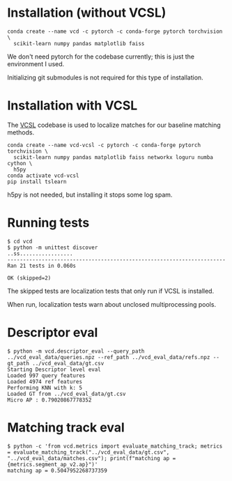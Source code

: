 # Installation (without VCSL)

```
conda create --name vcd -c pytorch -c conda-forge pytorch torchvision \
  scikit-learn numpy pandas matplotlib faiss
```

We don't need pytorch for the codebase currently; this is just the environment I used.

Initializing git submodules is not required for this type of installation.

# Installation with VCSL

The [VCSL](https://github.com/alipay/VCSL) codebase is used to localize matches for our baseline matching methods.

```
conda create --name vcd-vcsl -c pytorch -c conda-forge pytorch torchvision \
  scikit-learn numpy pandas matplotlib faiss networkx loguru numba cython \
  h5py
conda activate vcd-vcsl
pip install tslearn
```

h5py is not needed, but installing it stops some log spam.

# Running tests

```
$ cd vcd
$ python -m unittest discover
..ss.................
----------------------------------------------------------------------
Ran 21 tests in 0.060s

OK (skipped=2)
```

The skipped tests are localization tests that only run if VCSL is installed.

When run, localization tests warn about unclosed multiprocessing pools.

# Descriptor eval

```
$ python -m vcd.descriptor_eval --query_path ../vcd_eval_data/queries.npz --ref_path ../vcd_eval_data/refs.npz --gt_path ../vcd_eval_data/gt.csv
Starting Descriptor level eval
Loaded 997 query features
Loaded 4974 ref features
Performing KNN with k: 5
Loaded GT from ../vcd_eval_data/gt.csv
Micro AP : 0.79020867778352
```

# Matching track eval

```
$ python -c 'from vcd.metrics import evaluate_matching_track; metrics = evaluate_matching_track("../vcd_eval_data/gt.csv", "../vcd_eval_data/matches.csv"); print(f"matching ap = {metrics.segment_ap_v2.ap}")'
matching ap = 0.5047952268737359
```
